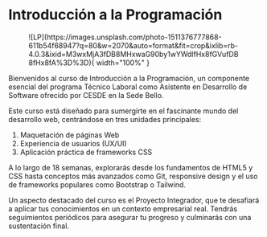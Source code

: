 # Introducción a la Programación

<figure markdown="span">
  ![LP](https://images.unsplash.com/photo-1511376777868-611b54f68947?q=80&w=2070&auto=format&fit=crop&ixlib=rb-4.0.3&ixid=M3wxMjA3fDB8MHxwaG90by1wYWdlfHx8fGVufDB8fHx8fA%3D%3D){ width="100%" }
  <figcaption></figcaption>
</figure>

Bienvenidos al curso de Introducción a la Programación, un componente esencial del programa Técnico Laboral como Asistente en Desarrollo de Software ofrecido por CESDE en la Sede Bello.

Este curso está diseñado para sumergirte en el fascinante mundo del desarrollo web, centrándose en tres unidades principales:

1.  Maquetación de páginas Web
2.  Experiencia de usuarios (UX/UI)
3.  Aplicación práctica de frameworks CSS

A lo largo de 18 semanas, explorarás desde los fundamentos de HTML5 y CSS hasta conceptos más avanzados como Git, responsive design y el uso de frameworks populares como Bootstrap o Tailwind.

Un aspecto destacado del curso es el Proyecto Integrador, que te desafiará a aplicar tus conocimientos en un contexto empresarial real. Tendrás seguimientos periódicos para asegurar tu progreso y culminarás con una sustentación final.

